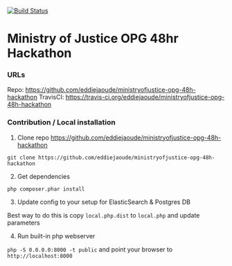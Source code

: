 [![Build Status](https://travis-ci.org/eddiejaoude/ministryofjustice-opg-48h-hackathon.svg?branch=master)](https://travis-ci.org/eddiejaoude/ministryofjustice-opg-48h-hackathon)

# Ministry of Justice OPG 48hr Hackathon

### URLs

Repo: https://github.com/eddiejaoude/ministryofjustice-opg-48h-hackathon
TravisCI: https://travis-ci.org/eddiejaoude/ministryofjustice-opg-48h-hackathon


### Contribution / Local installation

1. Clone repo https://github.com/eddiejaoude/ministryofjustice-opg-48h-hackathon

`git clone https://github.com/eddiejaoude/ministryofjustice-opg-48h-hackathon`

2. Get dependencies

`php composer.phar install`

3. Update config to your setup for ElasticSearch & Postgres DB

Best way to do this is copy `local.php.dist` to `local.php` and update parameters

4. Run built-in php webserver

`php -S 0.0.0.0:8000 -t public` and point your browser to `http://localhost:8000`